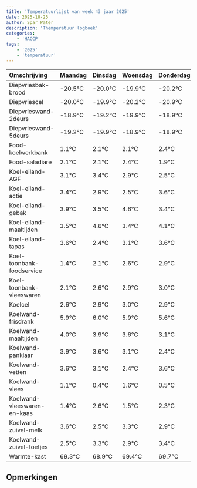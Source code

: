 ```yaml
---
title: 'Temperatuurlijst van week 43 jaar 2025'
date: 2025-10-25
author: Spar Pater
description: 'Themperatuur logboek'
categories:
    - 'HACCP'
tags:
    - '2025'
    - 'temperatuur'
---
```

|Omschrijving|Maandag|Dinsdag|Woensdag|Donderdag|Vrijdag|Zaterdag|Zondag|
|:---|:---|:---|:---|:---|:---|:---|:---|
|Diepvriesbak-brood|-20.5°C|-20.0°C|-19.9°C|-20.2°C|-20.9°C|-19.9°C| |
|Diepvriescel|-20.0°C|-19.9°C|-20.2°C|-20.9°C|-19.9°C|-19.9°C| |
|Diepvrieswand-2deurs|-18.9°C|-19.2°C|-19.9°C|-18.9°C|-18.9°C|-18.6°C| |
|Diepvrieswand-5deurs|-19.2°C|-19.9°C|-18.9°C|-18.9°C|-18.6°C|-19.1°C| |
|Food-koelwerkbank|1.1°C|2.1°C|2.1°C|2.4°C|1.9°C|1.5°C| |
|Food-saladiare|2.1°C|2.1°C|2.4°C|1.9°C|1.5°C|2.6°C| |
|Koel-eiland-AGF|3.1°C|3.4°C|2.9°C|2.5°C|3.6°C|2.4°C| |
|Koel-eiland-actie|3.4°C|2.9°C|2.5°C|3.6°C|2.4°C|3.1°C| |
|Koel-eiland-gebak|3.9°C|3.5°C|4.6°C|3.4°C|4.1°C|4.6°C| |
|Koel-eiland-maaltijden|3.5°C|4.6°C|3.4°C|4.1°C|4.6°C|4.9°C| |
|Koel-eiland-tapas|3.6°C|2.4°C|3.1°C|3.6°C|3.9°C|4.0°C| |
|Koel-toonbank-foodservice|1.4°C|2.1°C|2.6°C|2.9°C|3.0°C|2.9°C| |
|Koel-toonbank-vleeswaren|2.1°C|2.6°C|2.9°C|3.0°C|2.9°C|2.6°C| |
|Koelcel|2.6°C|2.9°C|3.0°C|2.9°C|2.6°C|2.1°C| |
|Koelwand-frisdrank|5.9°C|6.0°C|5.9°C|5.6°C|5.1°C|4.4°C| |
|Koelwand-maaltijden|4.0°C|3.9°C|3.6°C|3.1°C|2.4°C|3.6°C| |
|Koelwand-panklaar|3.9°C|3.6°C|3.1°C|2.4°C|3.6°C|2.5°C| |
|Koelwand-vetten|3.6°C|3.1°C|2.4°C|3.6°C|2.5°C|3.3°C| |
|Koelwand-vlees|1.1°C|0.4°C|1.6°C|0.5°C|1.3°C|0.9°C| |
|Koelwand-vleeswaren-en-kaas|1.4°C|2.6°C|1.5°C|2.3°C|1.9°C|2.4°C| |
|Koelwand-zuivel-melk|3.6°C|2.5°C|3.3°C|2.9°C|3.4°C|3.7°C| |
|Koelwand-zuivel-toetjes|2.5°C|3.3°C|2.9°C|3.4°C|3.7°C|3.1°C| |
|Warmte-kast|69.3°C|68.9°C|69.4°C|69.7°C|69.1°C|69.1°C| |

## Opmerkingen


